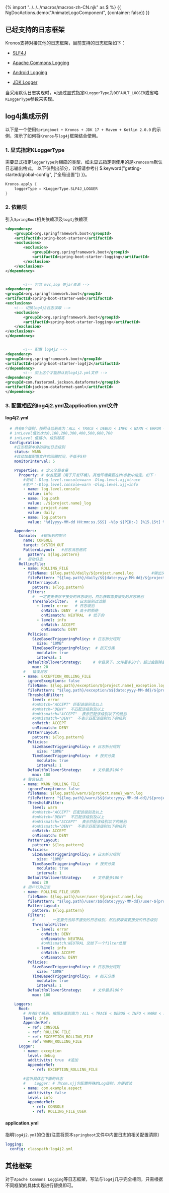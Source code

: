 {% import "../../../macros/macros-zh-CN.njk" as $ %}
{{ NgDocActions.demo("AnimateLogoComponent", {container: false}) }}

## 已经支持的日志框架

Kronos支持对接其他的日志框架，目前支持的日志框架如下：

- [SLF4J](https://www.slf4j.org/manual.html)

- [Apache Commons Logging](https://commons.apache.org/proper/commons-logging/)

- [Android Logging](https://developer.android.com/reference/kotlin/android/util/Log)
- [JDK Logger](https://docs.oracle.com/javase/8/docs/api/java/util/logging/Logger.html)

当采用默认日志实现时，可通过显式指定`KLoggerType`为`DEFAULT_LOGGER`或省略`KLoggerType`参数来实现。

## log4j集成示例

以下是一个使用`Springboot + Kronos + JDK 17 + Maven + Kotlin 2.0.0` 的示例，演示了如何将`Kronos`与`log4j`框架结合使用。



### 1. 显式指定KLoggerType

需要显式指定`loggerType`为相应的类型，如未显式指定则使用的是`kronosorm`默认日志输出格式，
以下仅列出部分，详细请参考{{ $.keyword("getting-started/global-config", ["全局设置"]) }}。

```kotlin
Kronos.apply {
    loggerType = KLoggerType.SLF4J_LOGGER
}
```



### 2. 依赖项

引入`SpringBoot`相关依赖项及`log4j`依赖项

```xml
<dependency>
    <groupId>org.springframework.boot</groupId>
    <artifactId>spring-boot-starter</artifactId>
    <exclusions>
        <exclusion>
            <groupId>org.springframework.boot</groupId>
            <artifactId>spring-boot-starter-logging</artifactId>
        </exclusion>
    </exclusions>
</dependency>


        <!-- 包含 mvc,aop 等jar资源 -->
<dependency>
<groupId>org.springframework.boot</groupId>
<artifactId>spring-boot-starter-web</artifactId>
<exclusions>
    <!-- 切换log4j2日志读取 -->
    <exclusion>
        <groupId>org.springframework.boot</groupId>
        <artifactId>spring-boot-starter-logging</artifactId>
    </exclusion>
</exclusions>
</dependency>


        <!-- 配置 log4j2 -->
<dependency>
<groupId>org.springframework.boot</groupId>
<artifactId>spring-boot-starter-log4j2</artifactId>
</dependency>
        <!-- 加上这个才能辨认到log4j2.yml文件 -->
<dependency>
<groupId>com.fasterxml.jackson.dataformat</groupId>
<artifactId>jackson-dataformat-yaml</artifactId>
</dependency>
```



### 3. 配置相应的log4j2.yml及application.yml文件

#### log4j2.yml

```yml
  # 共有8个级别，按照从低到高为：ALL < TRACE < DEBUG < INFO < WARN < ERROR < FATAL < OFF。
  # intLevel值依次为0,100,200,300,400,500,600,700
  # intLevel 值越小，级别越高
  Configuration:
    #日志框架本身的输出日志级别
    status: WARN
    #自动加载配置文件的间隔时间，不低于5秒
    monitorInterval: 5

    Properties: # 定义全局变量
      Property: # 缺省配置（用于开发环境）。其他环境需要在VM参数中指定，如下：
        #测试：-Dlog.level.console=warn -Dlog.level.xjj=trace
        #生产：-Dlog.level.console=warn -Dlog.level.xjj=info
        - name: log.level.console
          value: info
        - name: log.path
          value: ./${project.name}_log
        - name: project.name
          value: daily
        - name: log.pattern
          value: "%d{yyyy-MM-dd HH:mm:ss.SSS} -%5p ${PID:-} [%15.15t] %-30.30C{1.} : %m%n"

    Appenders:
      Console:  #输出到控制台
        name: CONSOLE
        target: SYSTEM_OUT
        PatternLayout:   #日志消息格式
          pattern: ${log.pattern}
      #   启动日志
      RollingFile:
        - name: ROLLING_FILE
          fileName: ${log.path}/daily/${project.name}.log        #输出文件的地址
          filePattern: "${log.path}/daily/$${date:yyyy-MM-dd}/${project.name}-%d{yyyy-MM-dd}-%i.log.gz"   #文件生成规则
          PatternLayout:
            pattern: ${log.pattern}
          Filters:
            #  一定要先去除不接受的日志级别，然后获取需要接受的日志级别
            ThresholdFilter:   # 日志级别过滤器
              - level: error   # 日志级别
                onMatch: DENY  # 高于的拒绝
                onMismatch: NEUTRAL  # 低于的
              - level: info
                onMatch: ACCEPT
                onMismatch: DENY
          Policies:
            SizeBasedTriggeringPolicy: # 日志拆分规则
              size: "10MB"
            TimeBasedTriggeringPolicy:  # 按天分类
              modulate: true
              interval: 1
          DefaultRolloverStrategy:     # 单目录下，文件最多20个，超过会删除最早之前的
            max: 20
        #   错误日志
        - name: EXCEPTION_ROLLING_FILE
          ignoreExceptions: false
          fileName: ${log.path}/exception/${project.name}_exception.log
          filePattern: "${log.path}/exception/$${date:yyyy-MM-dd}/${project.name}-%d{yyyy-MM-dd}-%i.log.gz"
          ThresholdFilter:
            level: error
            #onMatch="ACCEPT" 匹配该级别及以上
            #onMatch="DENY"  不匹配该级别及以上
            #onMismatch="ACCEPT"  表示匹配该级别以下的级别
            #onMismatch="DENY"  不表示匹配该级别以下的级别
            onMatch: ACCEPT
            onMismatch: DENY
          PatternLayout:
            pattern: ${log.pattern}
          Policies:
            SizeBasedTriggeringPolicy: # 日志拆分规则
              size: "10MB"
            TimeBasedTriggeringPolicy:  # 按天分类
              modulate: true
              interval: 1
          DefaultRolloverStrategy:     # 文件最多100个
            max: 100
        # 警告日志
        - name: WARN_ROLLING_FILE
          ignoreExceptions: false
          fileName: ${log.path}/warn/${project.name}_warn.log
          filePattern: "${log.path}/warn/$${date:yyyy-MM-dd-dd}/${project.name}-%d{yyyy-MM-dd}-%i.log.gz"
          ThresholdFilter:
            level: warn
            #onMatch="ACCEPT" 匹配该级别及以上
            #onMatch="DENY"  不匹配该级别及以上
            #onMismatch="ACCEPT"  表示匹配该级别以下的级别
            #onMismatch="DENY"  不表示匹配该级别以下的级别
            onMatch: ACCEPT
            onMismatch: DENY
          PatternLayout:
            pattern: ${log.pattern}
          Policies:
            SizeBasedTriggeringPolicy: # 日志拆分规则
              size: "10MB"
            TimeBasedTriggeringPolicy:  # 按天分类
              modulate: true
              interval: 1
          DefaultRolloverStrategy:     # 文件最多100个
            max: 20
        # 用户行为日志
        - name: ROLLING_FILE_USER
          fileName: ${log.path}/user/user-${project.name}.log
          filePattern: "${log.path}/user/$${date:yyyy-MM-dd}/user-${project.name}-%d{yyyy-MM-dd}-%i.log.gz"
          PatternLayout:
            pattern: ${log.pattern}
          Filters:
            #        一定要先去除不接受的日志级别，然后获取需要接受的日志级别
            ThresholdFilter:
              - level: error
                onMatch: DENY
                onMismatch: NEUTRAL
                #onMismatch:NEUTRAL 交给下一个filter处理
              - level: info
                onMatch: ACCEPT
                onMismatch: DENY
          Policies:
            SizeBasedTriggeringPolicy: # 日志拆分规则
              size: "10MB"
            TimeBasedTriggeringPolicy:  # 按天分类
              modulate: true
              interval: 1
          DefaultRolloverStrategy:     # 文件最多100个
            max: 100

    Loggers:
      Root:
        # 共有8个级别，按照从低到高为：ALL < TRACE < DEBUG < INFO < WARN < ERROR < FATAL < OFF  选择all则输出全部的日志
        level: info
        AppenderRef:
          - ref: CONSOLE
          - ref: ROLLING_FILE
          - ref: EXCEPTION_ROLLING_FILE
          - ref: WARN_ROLLING_FILE
      Logger:
        - name: exception
          level: debug
          additivity: true  #追加
          AppenderRef:
            - ref: EXCEPTION_ROLLING_FILE

        #监听具体包下面的日志
        #    Logger: # 为com.xjj包配置特殊的Log级别，方便调试
        - name: com.example.aspect
          additivity: false
          level: info
          AppenderRef:
            - ref: CONSOLE
            - ref: ROLLING_FILE_USER
```

#### application.yml

指明`log4j2.yml`的位置(注意将原本`springboot`文件中内置日志的相关配置清除）

```yml
logging:
  config: classpath:log4j2.yml
```





## 其他框架

对于`Apache Commons Logging`等日志框架，写法与`log4j`几乎完全相同，只需根据不同框架的具体实现进行替换即可。
